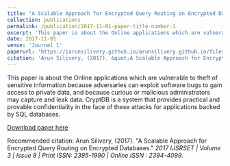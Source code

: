 ```yaml
---
title: "A Scalable Approach for Encrypted Query Routing on Encrypted Databases"
collection: publications
permalink: /publication/2017-11-01-paper-title-number-1
excerpt: 'This paper is about the Online applications which are vulnerable to theft of sensitive information because adversaries can exploit software bugs to gain access to private data, and because curious or malicious administrators may capture and leak data. CryptDB is a system that provides practical and provable confidentiality in the face of these attacks for applications backed by SQL databases.'
date: 2017-11-01
venue: 'Journal 1'
paperurl: 'https://iarunsilivery.github.io/arunsilivery.github.io/files/Paper-1.pdf'
citation: 'Arun Silivery, (2017). &quot;A Scalable Approach for Encrypted Query Routing on Encrypted Databases.&quot; <i>2017 IJSRSET | Volume 3 | Issue 8 | Print ISSN: 2395-1990 | Online ISSN : 2394-4099</i>.'
---
```

This paper is about the Online applications which are vulnerable to theft of sensitive information because adversaries can exploit software bugs to gain access to private data, and because curious or malicious administrators may capture and leak data. CryptDB is a system that provides practical and provable confidentiality in the face of these attacks for applications backed by SQL databases.

[Download paper here](https://iarunsilivery.github.io/arunsilivery.github.io/files/Paper-1.pdf)

Recommended citation: Arun Silivery,  (2017). "A Scalable Approach for Encrypted Query Routing on Encrypted Databases." <i>2017 IJSRSET | Volume 3 | Issue 8 | Print ISSN: 2395-1990 | Online ISSN : 2394-4099</i>.
